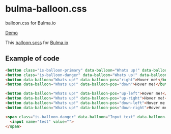 # bulma-balloon.css
balloon.css for Bulma.io

<a href="https://alexgru.github.io/bulma-balloon.css/">Demo</a>

This <a href="https://github.com/kazzkiq/balloon.css">balloon.scss</a> for <a href="https://bulma.io/">Bulma.io</a>

<h2>Example of code</h2>


```html
<button class="is-balloon-primary" data-balloon="Whats up!" data-balloon-pos="up">Hover me!</button>
<button class="is-balloon-danger" data-balloon="Whats up!" data-balloon-pos="left">Hover me!</button>
<button data-balloon="Whats up!" data-balloon-pos="right">Hover me!</button>
<button data-balloon="Whats up!" data-balloon-pos="down">Hover me!</button>

<button data-balloon="Whats up!" data-balloon-pos="up-left">Hover me!</button>
<button data-balloon="Whats up!" data-balloon-pos="up-right">Hover me!</button>
<button data-balloon="Whats up!" data-balloon-pos="down-left">Hover me!</button>
<button data-balloon="Whats up!" data-balloon-pos="down-right">Hover me!</button>

<span class="is-balloon-danger" data-balloon="Input text" data-balloon-pos="right">
  <input name="test" value="">
</span>

```


